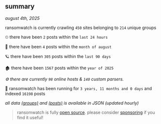 
## summary
_august 4th, 2025_

ransomwatch is currently crawling `450` sites belonging to `214` unique groups

⏲ there have been `2` posts within the `last 24 hours`

🦈 there have been `4` posts within the `month of august`

🪐 there have been `305` posts within the `last 90 days`

🏚 there have been `1567` posts within the `year of 2025`

_⚙️ there are currently `98` online hosts & `140` custom parsers._

🦕 ransomwatch has been running for `3 years, 11 months and 0 days` and indexed `16198` posts

_all data  [(groups)](http://ransomwhat.telemetry.ltd/groups) and [(posts)](http://ransomwhat.telemetry.ltd/posts) is available in JSON (updated hourly)_

> ransomwatch is fully [open source](https://github.com/joshhighet/ransomwatch#ransomwatch--). please consider [sponsoring](https://github.com/sponsors/joshhighet) if you find it useful!
